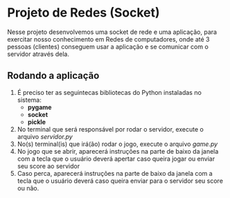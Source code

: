 # Projeto de Redes (Socket)

Nesse projeto desenvolvemos uma socket de rede e uma aplicação, para exercitar nosso conhecimento em Redes de computadores, onde até 3 pessoas (clientes) conseguem usar a aplicação e se comunicar com o servidor através dela.

## Rodando a aplicação

1. É preciso ter as seguintecas bibliotecas do Python instaladas no sistema:
   - **pygame**
   - **socket**
   - **pickle**
2. No terminal que será responsável por rodar o servidor, execute o arquivo *servidor.py*
3. No(s) terminal(is) que irá(ão) rodar o jogo, execute o arquivo *game.py*
4. No jogo que se abrir, aparecerá instruções na parte de baixo da janela com a tecla que o usuário deverá apertar caso queira jogar ou enviar seu score ao servidor
5. Caso perca, aparecerá instruções na parte de baixo da janela com a tecla que o usuário deverá caso queira enviar para o servidor seu score ou não.
